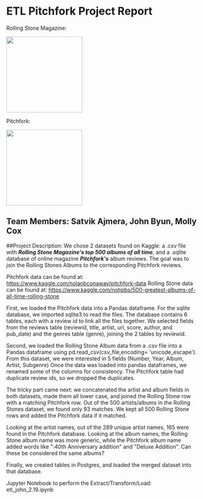 # ETL Pitchfork Project Report

Rolling Stone Magazine:
<!--![Image of Rolling Stone]
(https://lh3.googleusercontent.com/proxy/zJc85AzYK0YeFmDrEAXiaSRGysj5k2SdZ5PbQl0zX_UGOh6oEjxmBpamYUrAmHDreVIYKFQLOzszyjyXQu-yFPkSydmScHv1pR54Jh-Kv0O-5M5DSJQ) -->
<img src="https://lh3.googleusercontent.com/proxy/zJc85AzYK0YeFmDrEAXiaSRGysj5k2SdZ5PbQl0zX_UGOh6oEjxmBpamYUrAmHDreVIYKFQLOzszyjyXQu-yFPkSydmScHv1pR54Jh-Kv0O-5M5DSJQ" width="200">

Pitchfork:
<!--![Image of Pitchfork](https://image.flaticon.com/icons/svg/96/96351.svg)-->
<img src="https://image.flaticon.com/icons/svg/96/96351.svg" width="200">

## Team Members:  Satvik Ajmera, John Byun, Molly Cox

##Project Description:
We chose 2 datasets found on Kaggle:  a .csv file with *__Rolling Stone Magazine's top 500 albums of all time__*, 
and a .sqlite database of online magazine *__Pitchfork's__* album reviews.  The goal was to join the Rolling Stones Albums
to the corresponding Pitchfork reviews.

Pitchfork data can be found at:  	https://www.kaggle.com/nolanbconaway/pitchfork-data
Rolling Stone data can be found at: https://www.kaggle.com/notgibs/500-greatest-albums-of-all-time-rolling-stone 

First, we loaded the Pitchfork data into a Pandas dataframe.  For the sqlite database, we imported sqlite3 to read the files.
The database contains 6 tables, each with a review id to link all the files together.  We selected fields from the
reviews table (reviewid, title, artist, url, score, author, and pub_date) and the genres table (genre), joining the 
2 tables by reviewid.

Second, we loaded the Rolling Stone Album data from a .csv file into a Pandas dataframe using pd.read_csv(csv_file,encoding= 'unicode_escape'). 
From this dataset, we were interested in 5 fields (Number, Year, Album, Artist, Subgenre)
Once the data was loaded into pandas dataframes, we renamed some of the columns for consistency. The Pitchfork table had duplicate review ids, 
so we dropped the duplicates.

The tricky part came next:  we concatenated the artist and album fields in both datasets, made them all lower case, and joined the 
Rolling Stone row with a matching Pitchfork row. Out of the 500 artists/albums in the Rolling Stones dataset, we found only 93 matches.
We kept all 500 Rolling Stone rows and added the Pitchfork data if it matched.

Looking at the artist names, out of the 289 unique artist names, 165 were found in the Pitchfork database.
Looking at the album names, the Rolling Stone album name was more generic, while the Pitchfork album name added words like 
":40th Anniversary addition" and "Deluxe Addition". Can these be considered the same albums?

Finally, we created tables in Postgres, and loaded the merged dataset into that database.

Jupyter Notebook to perform the Extract/Transform/Load:  etl_john_2.19.ipynb
